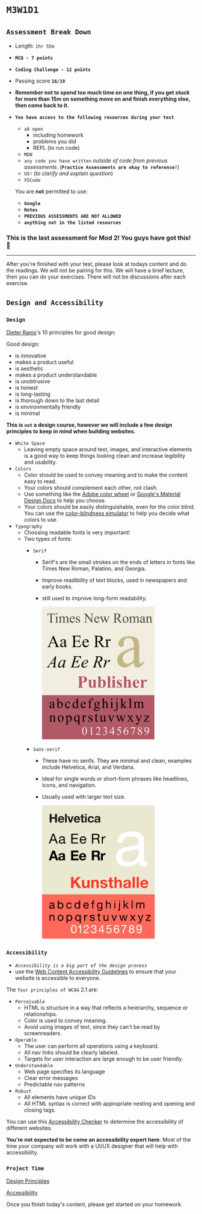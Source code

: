 # `M3W1D1`

## `Assessment Break Down`

- Length: `1hr 55m`
- **`MCQ - 7 points`**
- **`Coding Challenge - 12 points`**

- Passing score **`16/19`**

- **Remember not to spend too much time on one thing, if you get stuck for more than 15m on something move on and finish everything else, then come back to it.**

- **`You have access to the following resources during your test`**

  - `aA open`
    - including homework
    - problems you did
    - REPL (to run code)
  - `MDN`
  - `any code you have written` *outside of code from previous assessments*. (**`Practice Assessments are okay to reference!`**)
  - `US!` (*to clarify and explain question*)
  - `VSCode`

  You are **not** permitted to use:

  - **`Google`**
  - **`Notes`**
  - **`PREVIOUS ASSESSMENTS ARE NOT ALLOWED`**
  - **`anything not in the listed resources`**

### This is the last assessment for Mod 2! You guys have got this! 🙂

---

After you're finished with your test, please look at todays content and do the readings. We will not be pairing for this. We will have a brief lecture, then you can do your exercises. There will not be discussions after each exercise.

## `Design and Accessibility`

### **`Design`**

[Dieter Rams](https://en.wikipedia.org/wiki/Dieter_Rams)'s 10 principles for good design:

Good design:

- is innovative
- makes a product useful
- is aesthetic
- makes a product understandable
- is unobtrusive
- is honest
- is long-lasting
- is thorough down to the last detail
- is environmentally friendly
- is minimal

**This is `not` a design course, however we will include a few design principles to keep in mind when building websites.**

- `White Space`
  - Leaving empty space around text, images, and interactive elements is a good way to keep things looking clean and increase legibility and usability.
- `Colors`
  - Color should be used to convey meaning and to make the content easy to read.
  - Your colors should complement each other, not clash.
  - Use something like the [Adobe color wheel](https://color.adobe.com/create/color-wheel) or [Google's Material Design Docs](https://material.io/design/color/the-color-system.html) to help you choose.
  - Your colors should be easily distinguishable, even for the color blind. You can use the [color-blindness simulator](https://www.color-blindness.com/coblis-color-blindness-simulator/) to help you decide what colors to use.
- `Typography`
  - Choosing readable fonts is very important!
  - Two types of fonts:
    - `Serif`
      - Serif's are the small strokes on the ends of letters in fonts like Times New Roman, Palatino, and Georgia.
      - Improve readibility of text blocks, used in newspapers and early books.
      - still used to improve long-form readability.

        <img src='./lecture/serif.png' ref='serif' width='300'>

    - `Sans-serif`
      - These have no serifs. They are minimal and clean, examples include Helvetica, Arial, and Verdana.
      - Ideal for single words or short-form phrases like headlines, icons, and navigation.
      - Usually used with larger text size.

        <img src='./lecture/sansSerif.png' ref='serif' width='300'>



### **`Accessibility`**

- *`Accessibility is a big part of the design process`*
- use the [Web Content Accessibility Guidelines](https://www.w3.org/TR/WCAG21/) to ensure that your website is accessible to everyone.

The `four principles of WCAG` 2.1 are:

- `Perceivable`
  - HTML is structure in a way that reflects a heierarchy, sequence or relationships.
  - Color is used to convey meaning.
  - Avoid using images of text, since they can't be read by screenreaders.
- `Operable`
  - The user can perform all operations using a keyboard.
  - All nav links should be clearly labeled.
  - Targets for user interaction are large enough to be user friendly.
- `Understandable`
  - Web page specifies its language
  - Clear error messages
  - Predictable nav patterns
- `Robust`
  - All elements have unique IDs
  - All HTML syntax is correct with appropriate nesting and opening and closing tags.

You can use this [Accessibility Checker](https://www.accessibilitychecker.org/) to determine the accessibility of different websites.

**You're not expected to be come an accessibility expert here**. Most of the time your company will work with a UI/UX designer that will help with accessibility.

### `Project Time`

[Design Principles](https://open.appacademy.io/learn/js-py---pt-may-2022-online/week-13---html-and-css/exercise--design-principles)

[Accessibility](https://open.appacademy.io/learn/js-py---pt-may-2022-online/week-13---html-and-css/exercise--accessibility)

Once you finish today's content, please get started on your homework.
